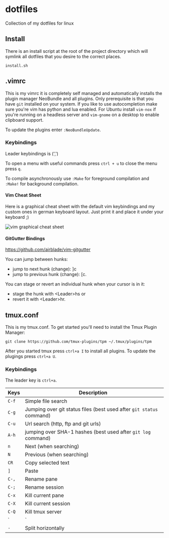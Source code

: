 # dotfiles
Collection of my dotfiles for linux

## Install

There is an install script at the root of the project directory which will symlink all dotfiles that you desire to the correct places.

    install.sh

## .vimrc

This is my vimrc it is completely self managed and automatically installs the plugin manager NeoBundle and all plugins. Only prerequisite is that you have `git` installed on your system. If you like to use autocompletion make sure you're vim has python and lua enabled. For Ubuntu install `vim-nox` if you're running on a headless server and `vim-gnome` on a desktop to enable clipboard support.

To update the plugins enter `:NeoBundleUpdate`.

### Keybindings

Leader keybindings is (',')

To open a menu with useful commands press `ctrl + u` to close the menu press `q`.

To compile asynchronously use `:Make` for foreground compilation and `:Make!` for background compilation.

#### Vim Cheat Sheet

Here is a graphical cheat sheet with the default vim keybindings and my custom ones in german keyboard layout. Just print it and place it under your keyboard ;)

![vim graphical cheat sheet](https://rawgit.com/sappo/dotfiles/master/vim_cheat_sheet.svg)

#### GitGutter Bindings
https://github.com/airblade/vim-gitgutter

You can jump between hunks:
* jump to next hunk (change): ]c
* jump to previous hunk (change): [c.

You can stage or revert an individual hunk when your cursor is in it:
* stage the hunk with \<Leader\>hs or
* revert it with \<Leader\>hr.

## tmux.conf

This is my tmux.conf. To get started you'll need to install the Tmux Plugin Manager:

```
git clone https://github.com/tmux-plugins/tpm ~/.tmux/plugins/tpm
```

After you started tmux press `ctrl+a I` to install all plugins. To update the plugings press `ctrl+a U`.

### Keybindings

The leader key is `ctrl+a`.

Keys        | Description
------------|------------
`C-f`       | Simple file search
`C-g`       | Jumping over git status files (best used after `git status` command)
`C-u`       | Url search (http, ftp and git urls)
`A-h`       | jumping over SHA-1 hashes (best used after `git log` command)
`n`         | Next (when searching)
`N`         | Previous (when searching)
`CR`        | Copy selected text
`]`         | Paste
`C-,`       | Rename pane
`C-;`       | Rename session
`C-x`       | Kill current pane
`C-X`       | Kill current session
`C-Q`       | Kill tmux server
`|`        | Split vertically
`-`         | Split horizontally
